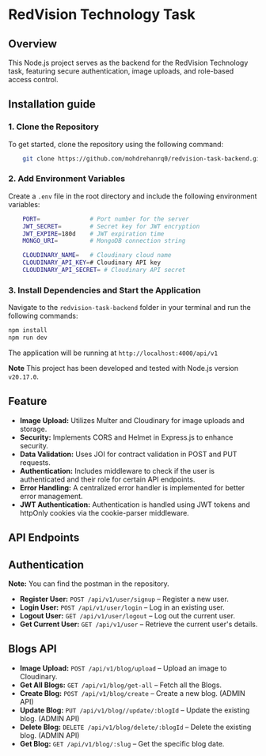 # RedVision Technology Task

## Overview

This Node.js project serves as the backend for the RedVision Technology task, featuring secure authentication, image uploads, and role-based access control.

## Installation guide

### 1. Clone the Repository

To get started, clone the repository using the following command:

```bash
    git clone https://github.com/mohdrehanrq0/redvision-task-backend.git
```

### 2. Add Environment Variables

Create a `.env` file in the root directory and include the following environment variables:

```bash
    PORT=              # Port number for the server
    JWT_SECRET=        # Secret key for JWT encryption
    JWT_EXPIRE=180d    # JWT expiration time
    MONGO_URI=         # MongoDB connection string

    CLOUDINARY_NAME=   # Cloudinary cloud name
    CLOUDINARY_API_KEY=# Cloudinary API key
    CLOUDINARY_API_SECRET= # Cloudinary API secret
```

### 3. Install Dependencies and Start the Application

Navigate to the `redvision-task-backend` folder in your terminal and run the following commands:

```bash
npm install
npm run dev
```

The application will be running at `http://localhost:4000/api/v1`

**Note** This project has been developed and tested with Node.js version `v20.17.0`.

## Feature

* **Image Upload:** Utilizes Multer and Cloudinary for image uploads and storage.
* **Security:** Implements CORS and Helmet in Express.js to enhance security.
* **Data Validation:** Uses JOI for contract validation in POST and PUT requests.
* **Authentication:** Includes middleware to check if the user is authenticated and their role for certain API endpoints.
* **Error Handling:** A centralized error handler is implemented for better error management.
* **JWT Authentication:** Authentication is handled using JWT tokens and httpOnly cookies via the cookie-parser middleware.

## API Endpoints

## Authentication

**Note:** You can find the postman in the repository.

* **Register User:** `POST /api/v1/user/signup` – Register a new user.
* **Login User:** `POST /api/v1/user/login` – Log in an existing user.
* **Logout User:** `GET /api/v1/user/logout` – Log out the current user.
* **Get Current User:** `GET /api/v1/user` – Retrieve the current user's details.

## Blogs API

* **Image Upload:** `POST /api/v1/blog/upload` – Upload an image to Cloudinary.
* **Get All Blogs:** `GET /api/v1/blog/get-all` – Fetch all the Blogs.
* **Create Blog:** `POST /api/v1/blog/create` – Create a new blog. (ADMIN API)
* **Update Blog:** `PUT /api/v1/blog//update/:blogId` – Update the existing blog. (ADMIN API)
* **Delete Blog:** `DELETE /api/v1/blog/delete/:blogId` – Delete the existing blog. (ADMIN API)
* **Get Blog:** `GET /api/v1/blog/:slug` – Get the specific blog date.
